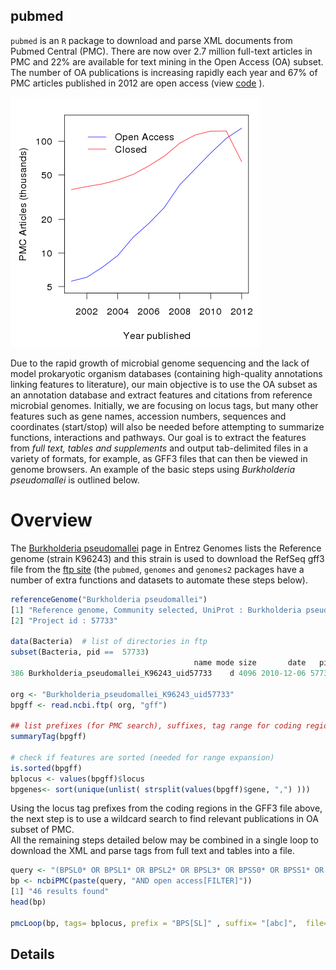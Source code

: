 ## pubmed

`pubmed` is an `R` package to download and parse XML documents from Pubmed Central (PMC).  There are now over 2.7 million full-text articles in PMC and 22% are available for text mining in the Open Access (OA) subset.  The number of OA publications is increasing rapidly each year and 67% of PMC articles published in 2012 are open access (view [code](/inst/doc/pmc_growth.R) ).  

![PMC growth](/inst/doc/pmc_growth.png)

Due to the rapid growth of microbial genome sequencing and the lack of model prokaryotic organism databases (containing high-quality annotations linking features to literature), our main objective is to use the OA subset as an annotation database and extract features and citations from reference microbial genomes. Initially, we are focusing on locus tags, but many other features such as gene names, accession numbers, sequences and coordinates (start/stop) will also be needed before attempting to summarize functions, interactions and pathways.  Our goal is to extract the features from *full text, tables and supplements* and output tab-delimited files in a variety of formats, for example, as GFF3 files that can then be viewed in genome browsers. An example of the basic steps using *Burkholderia pseudomallei* is outlined below.  

# Overview

The [Burkholderia pseudomallei](http://www.ncbi.nlm.nih.gov/genome/476) page in Entrez Genomes lists the Reference genome (strain K96243) and this strain is used to download the RefSeq gff3 file from the [ftp site](ftp://ftp.ncbi.nlm.nih.gov/genomes/Bacteria/Burkholderia_pseudomallei_K96243_uid57733) (the `pubmed`, `genomes` and `genomes2` packages have a number of extra functions and datasets to automate these steps below).


```R
referenceGenome("Burkholderia pseudomallei")
[1] "Reference genome, Community selected, UniProt : Burkholderia pseudomallei K96243"
[2] "Project id : 57733"

data(Bacteria)  # list of directories in ftp
subset(Bacteria, pid ==  57733)
                                         name mode size       date   pid
386 Burkholderia_pseudomallei_K96243_uid57733    d 4096 2010-12-06 57733

org <- "Burkholderia_pseudomallei_K96243_uid57733"
bpgff <- read.ncbi.ftp( org, "gff")

## list prefixes (for PMC search), suffixes, tag range for coding regions 
summaryTag(bpgff)

# check if features are sorted (needed for range expansion) 
is.sorted(bpgff)
bplocus <- values(bpgff)$locus
bpgenes<- sort(unique(unlist( strsplit(values(bpgff)$gene, ",") )))
```

Using the locus tag prefixes from the coding regions in the GFF3 file above, the next step is to use a wildcard search to find relevant publications in OA subset of PMC.  
All the remaining steps detailed below may be combined in a single loop to download the XML and parse tags from full text and tables into a file.  

```R
query <- "(BPSL0* OR BPSL1* OR BPSL2* OR BPSL3* OR BPSS0* OR BPSS1* OR BPSS2* ) AND (Burkholderia[TITLE] OR Burkholderia[ABSTRACT])"
bp <- ncbiPMC(paste(query, "AND open access[FILTER]")) 
[1] "46 results found"
head(bp)

pmcLoop(bp, tags= bplocus, prefix = "BPS[SL]" , suffix= "[abc]",  file="bp.tab")
```

## Details







